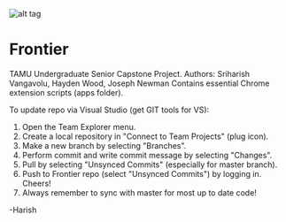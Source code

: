 

![alt tag](https://github.com/FrontierProject/Frontier/blob/master/Frontier/Frontier/app/img/frontier_icon_128.png)
# Frontier
TAMU Undergraduate Senior Capstone Project. Authors: Sriharish Vangavolu, Hayden Wood, Joseph Newman
Contains essential Chrome extension scripts (apps folder).

To update repo via Visual Studio (get GIT tools for VS):

1. Open the Team Explorer menu.
2. Create a local repository in "Connect to Team Projects" (plug icon).
3. Make a new branch by selecting "Branches".
4. Perform commit and write commit message by selecting "Changes".
5. Pull by selecting "Unsynced Commits" (especially for master branch).
6. Push to Frontier repo (select "Unsynced Commits") by logging in. Cheers!
7. Always remember to sync with master for most up to date code!

-Harish
